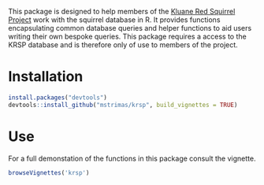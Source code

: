 <!-- README.md is generated from README.rmd. Please edit that file -->
This package is designed to help members of the [Kluane Red Squirrel Project](http://redsquirrel.biology.ualberta.ca/) work with the squirrel database in R. It provides functions encapsulating common database queries and helper functions to aid users writing their own bespoke queries. This package requires a access to the KRSP database and is therefore only of use to members of the project.

Installation
============

``` r
install.packages("devtools")
devtools::install_github("mstrimas/krsp", build_vignettes = TRUE)
```

Use
===

For a full demonstation of the functions in this package consult the vignette.

``` r
browseVignettes('krsp')
```

